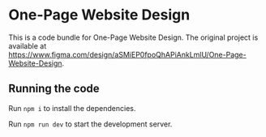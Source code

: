 
  # One-Page Website Design

  This is a code bundle for One-Page Website Design. The original project is available at https://www.figma.com/design/aSMiEP0fpoQhAPiAnkLmlU/One-Page-Website-Design.

  ## Running the code

  Run `npm i` to install the dependencies.

  Run `npm run dev` to start the development server.
  